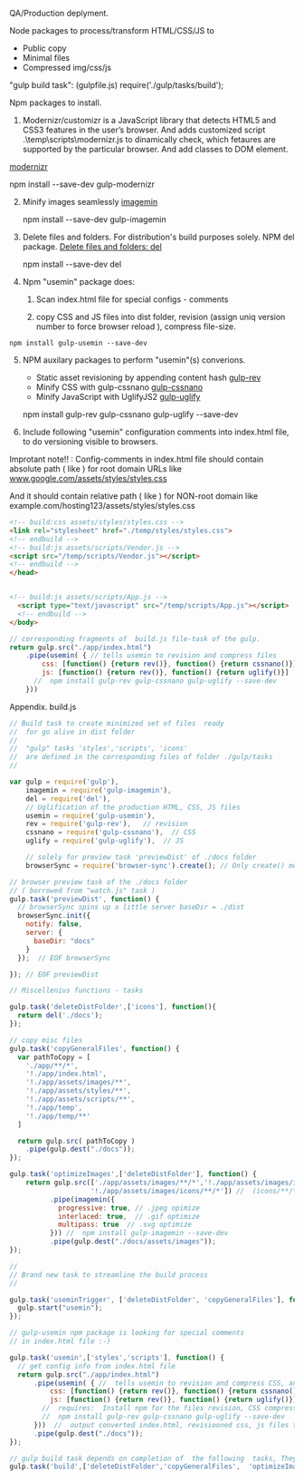
QA/Production  deplyment.

Node packages to process/transform HTML/CSS/JS to
- Public copy
- Minimal files
- Compressed img/css/js

"gulp build task": (gulpfile.js) require('./gulp/tasks/build');

Npm packages to install.

1.  Modernizr/customizr is a JavaScript library that detects HTML5 and CSS3 features in the user’s browser.
And adds customized script .\temp\scripts\modernizr.js  to dinamically check, which fetaures are supported by the particular browser. And add classes to <html> DOM element.

[modernizr](https://github.com/Modernizr/customizr)

npm install --save-dev gulp-modernizr


2. Minify images seamlessly   [imagemin](https://www.npmjs.com/package/imagemin)

    npm install --save-dev  gulp-imagemin


3. Delete files and folders. For distribution's build purposes  solely.  NPM  del package. [Delete files and folders: del](https://www.npmjs.com/package/del)

   npm install --save-dev  del

4.   Npm "usemin" package  does:
      1. Scan  index.html file for  special configs - comments

      2. copy CSS and JS files into dist folder, revision (assign uniq version number to force browser reload ),  compress file-size.

    npm install gulp-usemin --save-dev

5.  NPM auxilary packages to perform  "usemin"(s) converions.

     - Static asset revisioning by appending content hash  [gulp-rev](https://www.npmjs.com/package/gulp-rev)
     - Minify CSS with gulp-cssnano [gulp-cssnano](https://www.npmjs.com/package/gulp-cssnano)
     - Minify JavaScript with UglifyJS2 [gulp-uglify](https://www.npmjs.com/package/gulp-uglify)


    npm install gulp-rev gulp-cssnano gulp-uglify --save-dev

6. Include following  "usemin" configuration comments into index.html  file, to do versioning visible to browsers.

Improtant note!! :  Config-comments in index.html file
should contain absolute path ( like <!-- build:css /assets/styles/styles.css -->  )  for root domain URLs
like www.google.com/assets/styles/styles.css

 And  it should contain relative path ( like <!-- build:css assets/styles/styles.css -->)
for NON-root domain  like example.com/hosting123/assets/styles/styles.css

```html
<!-- build:css assets/styles/styles.css -->
<link rel="stylesheet" href="./temp/styles/styles.css">
<!-- endbuild -->
<!-- build:js assets/scripts/Vendor.js -->
<script src="/temp/scripts/Vendor.js"></script>
<!-- endbuild -->
</head>


<!-- build:js assets/scripts/App.js -->
  <script type="text/javascript" src="/temp/scripts/App.js"></script>
  <!-- endbuild -->
</body>

```
```javascript
// corresponding fragments of  build.js file-task of the gulp.
return gulp.src("./app/index.html")
    .pipe(usemin( { // tells usemin to revision and compress files
        css: [function() {return rev()}, function() {return cssnano()}],  // run "cssnano" tool over CSS file(s).  <!-- build:css -->  config-comments in the ./app/index.html
        js: [function() {return rev()}, function() {return uglify()}]  // run "uglify" tool over JS file(s).
      //  npm install gulp-rev gulp-cssnano gulp-uglify --save-dev
    }))

```





Appendix. build.js
```javascript
// Build task to create minimized set of files  ready
//  for go alive in dist folder
//  
//  "gulp" tasks 'styles','scripts', 'icons'
//  are defined in the corresponding files of folder ./gulp/tasks
//

var gulp = require('gulp'),
    imagemin = require('gulp-imagemin'),
    del = require('del'),
    // Uglification of the production HTML, CSS, JS files
    usemin = require('gulp-usemin'),
    rev = require('gulp-rev'),   // revision
    cssnano = require('gulp-cssnano'),  // CSS
    uglify = require('gulp-uglify'),  // JS

    // solely for preview task 'previewDist' of ./docs folder
    browserSync = require('browser-sync').create(); // Only create() method from the package is needed.

// browser preview task of the ./docs folder
// ( borrowed from "watch.js" task )
gulp.task('previewDist', function() {
  // browserSync spins up a little server baseDir = ./dist
  browserSync.init({
    notify: false,
    server: {
      baseDir: "docs"
    }
  });  // EOF browserSync

}); // EOF previewDist

// Miscellenius functions - tasks

gulp.task('deleteDistFolder',['icons'], function(){
  return del('./docs');
});

// copy misc files
gulp.task('copyGeneralFiles', function() {
  var pathToCopy = [
    './app/**/*',
    '!./app/index.html',
    '!./app/assets/images/**',
    '!./app/assets/styles/**',
    '!./app/assets/scripts/**',
    '!./app/temp',
    '!./app/temp/**'
  ]

  return gulp.src( pathToCopy )
    .pipe(gulp.dest("./docs"));
});

gulp.task('optimizeImages',['deleteDistFolder'], function() {
    return gulp.src(['./app/assets/images/**/*','!./app/assets/images/icons',
                    '!./app/assets/images/icons/**/*']) //  (icons/**/* means folders, subfolders and all files )
          .pipe(imagemin({
            progressive: true, // .jpeg opimize
            interlaced: true,  // .gif optimize
            multipass: true  // .svg optimize
          })) //  npm install gulp-imagemin --save-dev
          .pipe(gulp.dest("./docs/assets/images"));
});

//
// Brand new task to streamline the build process
//

gulp.task('useminTrigger', ['deleteDistFolder', 'copyGeneralFiles'], function() {
  gulp.start("usemin");
});

// gulp-usemin npm package is looking for special comments
// in index.html file :-)

gulp.task('usemin',['styles','scripts'], function() {
  // get config info from index.html file
  return gulp.src("./app/index.html")
      .pipe(usemin( { //  tells usemin to revision and compress CSS, and JS
          css: [function() {return rev()}, function() {return cssnano()}],  // invoke "rev" then "cssnano" to convert CSS file.
          js: [function() {return rev()}, function() {return uglify()}]  // invoke tools to do magic with  JS file.
        //  requires:  Install npm for the files revision, CSS compress, JS compress
        //  npm install gulp-rev gulp-cssnano gulp-uglify --save-dev
      }))  //  output converted index.html, revisiooned css, js files to  dest("output folder")
      .pipe(gulp.dest("./docs"));
});

// gulp build task depends on completion of  the following  tasks, They are running asyncronously, each of them must syncronize by own dependencies. Avoid the dead lock
gulp.task('build',['deleteDistFolder','copyGeneralFiles',  'optimizeImages', 'useminTrigger']);  


```
